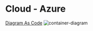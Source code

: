 
# Cloud - Azure

[Diagram As Code](./Cloud.puml)
![container-diagram](http://www.plantuml.com/plantuml/proxy?cache=no&src=https://raw.githubusercontent.com/CristianoRC/Fluxo-De-Caixa/main/Doc/cLOUD.puml)